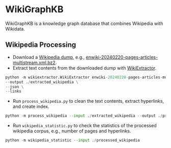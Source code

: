 # WikiGraphKB
WikiGraphKB is a knowledge graph database that combines Wikipedia with Wikidata.

## Wikipedia Processing
- Download a [Wikipedia dump](https://dumps.wikimedia.org/enwiki/20240220/), e.g., [enwiki-20240220-pages-articles-multistream.xml.bz2](https://dumps.wikimedia.org/enwiki/20240220/enwiki-20240220-pages-articles-multistream.xml.bz2).
- Extract text contents from the downloaded dump with [WikiExtractor](https://github.com/attardi/wikiextractor/tree/master).
```python
python -m wikiextractor.WikiExtractor enwiki-20240220-pages-articles-multistream.xml.bz2 \
--output ./extracted_wikipedia \
--json \
--links
```
- Run `process_wikipedia.py` to clean the text contents, extract hyperlinks, and create index.
```python
python -m process_wikipedia --input ./extracted_wikipedia --output ./processed_wikipedia
```

- Run `wikipedia_statistic.py` to check the statistics of the processed wikipedia corpus, e.g., number of pages and hyperlinks.
```python
python -m wikipedia_statistic --input ./processed_wikipedia
```
